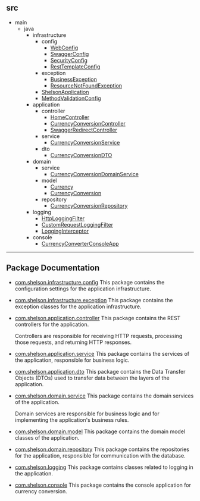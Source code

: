 ## src
  * main
    * java
        * infrastructure
          * config
              * [WebConfig](https://github.com/33mestre/java_base/tree/master/src/main/java/com/shelson/infrastructure/config/WebConfig.java)
              * [SwaggerConfig](https://github.com/33mestre/java_base/tree/master/src/main/java/com/shelson/infrastructure/config/SwaggerConfig.java)
              * [SecurityConfig](https://github.com/33mestre/java_base/tree/master/src/main/java/com/shelson/infrastructure/config/SecurityConfig.java)
              * [RestTemplateConfig](https://github.com/33mestre/java_base/tree/master/src/main/java/com/shelson/infrastructure/config/RestTemplateConfig.java)
          * exception
              * [BusinessException](https://github.com/33mestre/java_base/tree/master/src/main/java/com/shelson/infrastructure/exception/BusinessException.java)
              * [ResourceNotFoundException](https://github.com/33mestre/java_base/tree/master/src/main/java/com/shelson/infrastructure/exception/ResourceNotFoundException.java)
          * [ShelsonApplication](https://github.com/33mestre/java_base/tree/master/src/main/java/com/shelson/ShelsonApplication.java)
          * [MethodValidationConfig](https://github.com/33mestre/java_base/tree/master/src/main/java/com/shelson/MethodValidationConfig.java)
        * application
          * controller
              * [HomeController](https://github.com/33mestre/java_base/tree/master/src/main/java/com/shelson/application/controller/HomeController.java)
              * [CurrencyConversionController](https://github.com/33mestre/java_base/tree/master/src/main/java/com/shelson/application/controller/CurrencyConversionController.java)
              * [SwaggerRedirectController](https://github.com/33mestre/java_base/tree/master/src/main/java/com/shelson/application/controller/SwaggerRedirectController.java)
          * service
              * [CurrencyConversionService](https://github.com/33mestre/java_base/tree/master/src/main/java/com/shelson/application/service/CurrencyConversionService.java)
          * dto
              * [CurrencyConversionDTO](https://github.com/33mestre/java_base/tree/master/src/main/java/com/shelson/application/dto/CurrencyConversionDTO.java)
        * domain
          * service
              * [CurrencyConversionDomainService](https://github.com/33mestre/java_base/tree/master/src/main/java/com/shelson/domain/service/CurrencyConversionDomainService.java)
          * model
              * [Currency](https://github.com/33mestre/java_base/tree/master/src/main/java/com/shelson/domain/model/Currency.java)
              * [CurrencyConversion](https://github.com/33mestre/java_base/tree/master/src/main/java/com/shelson/domain/model/CurrencyConversion.java)
          * repository
              * [CurrencyConversionRepository](https://github.com/33mestre/java_base/tree/master/src/main/java/com/shelson/domain/repository/CurrencyConversionRepository.java)
        * logging
            * [HttpLoggingFilter](https://github.com/33mestre/java_base/tree/master/src/main/java/com/shelson/logging/HttpLoggingFilter.java)
            * [CustomRequestLoggingFilter](https://github.com/33mestre/java_base/tree/master/src/main/java/com/shelson/logging/CustomRequestLoggingFilter.java)
            * [LoggingInterceptor](https://github.com/33mestre/java_base/tree/master/src/main/java/com/shelson/logging/LoggingInterceptor.java)
        * console
            * [CurrencyConverterConsoleApp](https://github.com/33mestre/java_base/tree/master/src/main/java/com/shelson/console/CurrencyConverterConsoleApp.java)


---

## Package Documentation

- [com.shelson.infrastructure.config](https://github.com/33mestre/java_base/tree/master/src/main/java/com/shelson/com/shelson/infrastructure/config)
This package contains the configuration settings for the application infrastructure.

- [com.shelson.infrastructure.exception](https://github.com/33mestre/java_base/tree/master/src/main/java/com/shelson/com/shelson/infrastructure/exception)
This package contains the exception classes for the application infrastructure.

- [com.shelson.application.controller](https://github.com/33mestre/java_base/tree/master/src/main/java/com/shelson/com/shelson/application/controller)
This package contains the REST controllers for the application.  <p> Controllers are responsible for receiving HTTP requests, processing those requests, and returning HTTP responses. </p>

- [com.shelson.application.service](https://github.com/33mestre/java_base/tree/master/src/main/java/com/shelson/com/shelson/application/service)
This package contains the services of the application, responsible for business logic.

- [com.shelson.application.dto](https://github.com/33mestre/java_base/tree/master/src/main/java/com/shelson/com/shelson/application/dto)
This package contains the Data Transfer Objects (DTOs) used to transfer data between the layers of the application.

- [com.shelson.domain.service](https://github.com/33mestre/java_base/tree/master/src/main/java/com/shelson/com/shelson/domain/service)
This package contains the domain services of the application.  <p> Domain services are responsible for business logic and for implementing the application's business rules. </p>

- [com.shelson.domain.model](https://github.com/33mestre/java_base/tree/master/src/main/java/com/shelson/com/shelson/domain/model)
This package contains the domain model classes of the application.

- [com.shelson.domain.repository](https://github.com/33mestre/java_base/tree/master/src/main/java/com/shelson/com/shelson/domain/repository)
This package contains the repositories for the application, responsible for communication with the database.

- [com.shelson.logging](https://github.com/33mestre/java_base/tree/master/src/main/java/com/shelson/com/shelson/logging)
This package contains classes related to logging in the application.

- [com.shelson.console](https://github.com/33mestre/java_base/tree/master/src/main/java/com/shelson/com/shelson/console)
This package contains the console application for currency conversion.

